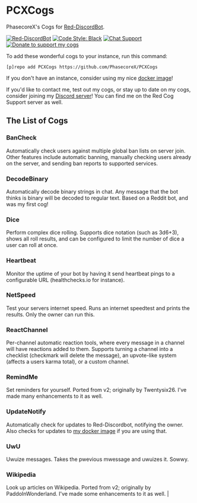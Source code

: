 # PCXCogs

PhasecoreX's Cogs for [Red-DiscordBot](https://github.com/Cog-Creators/Red-DiscordBot/releases).

[![Red-DiscordBot](https://img.shields.io/badge/Red--DiscordBot-V3-red.svg)](https://github.com/Cog-Creators/Red-DiscordBot/releases)
[![Code Style: Black](https://img.shields.io/badge/Code%20Style-Black-000000.svg)](https://github.com/ambv/black)
[![Chat Support](https://img.shields.io/discord/608057344487849989)](https://discord.gg/QzdPp2b)
[![Donate to support my cogs](https://img.shields.io/badge/Paypal-Donate-blue.svg)](https://paypal.me/pcx)

To add these wonderful cogs to your instance, run this command:

```
[p]repo add PCXCogs https://github.com/PhasecoreX/PCXCogs
```

If you don't have an instance, consider using my nice [docker image](https://hub.docker.com/r/phasecorex/red-discordbot)!

If you'd like to contact me, test out my cogs, or stay up to date on my cogs, consider joining my [Discord server](https://discord.gg/QzdPp2b)! You can find me on the Red Cog Support server as well.

## The List of Cogs

### BanCheck

Automatically check users against multiple global ban lists on server join. Other features include automatic banning, manually checking users already on the server, and sending ban reports to supported services.

### DecodeBinary

Automatically decode binary strings in chat. Any message that the bot thinks is binary will be decoded to regular text. Based on a Reddit bot, and was my first cog!

### Dice

Perform complex dice rolling. Supports dice notation (such as 3d6+3), shows all roll results, and can be configured to limit the number of dice a user can roll at once.

### Heartbeat

Monitor the uptime of your bot by having it send heartbeat pings to a configurable URL (healthchecks.io for instance).

### NetSpeed

Test your servers internet speed. Runs an internet speedtest and prints the results. Only the owner can run this.

### ReactChannel

Per-channel automatic reaction tools, where every message in a channel will have reactions added to them. Supports turning a channel into a checklist (checkmark will delete the message), an upvote-like system (affects a users karma total), or a custom channel.

### RemindMe

Set reminders for yourself. Ported from v2; originally by Twentysix26. I've made many enhancements to it as well.

### UpdateNotify

Automatically check for updates to Red-Discordbot, notifying the owner. Also checks for updates to [my docker image](https://hub.docker.com/r/phasecorex/red-discordbot) if you are using that.

### UwU

Uwuize messages. Takes the pwevious mwessage and uwuizes it. Sowwy.

### Wikipedia

Look up articles on Wikipedia. Ported from v2; originally by PaddoInWonderland. I've made some enhancements to it as well.                                                                                                                 |
